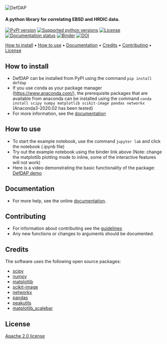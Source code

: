 ![DefDAP](https://defdap.readthedocs.io/en/latest/_images/logo.png)
#### A python library for correlating EBSD and HRDIC data.

[![PyPI version](https://img.shields.io/pypi/v/defdap "PyPI version")](https://pypi.org/project/defdap)
[![Supported python versions](https://img.shields.io/pypi/pyversions/defdap "Supported python versions")](https://pypi.org/project/defdap)
[![License](https://img.shields.io/github/license/mechmicroman/defdap "License")](https://github.com/MechMicroMan/DefDAP/blob/master/LICENSE)
[![Documentation status](https://readthedocs.org/projects/defdap/badge/?version=latest "Documentation status")](https://defdap.readthedocs.io/en/latest/?badge=latest)
[![Binder](https://mybinder.org/badge_logo.svg "Try on binder")](https://mybinder.org/v2/gh/MechMicroMan/DefDAP/master?filepath=example_notebook.ipynb)
[![DOI](https://zenodo.org/badge/DOI/10.5281/zenodo.3688096.svg "DOI")](https://doi.org/10.5281/zenodo.3688096)

[How to install](#how-to-install "How to install") •
[How to use](#how-to-use "How to use") •
[Documentation](#documentation "Documentation") •
[Credits](#credits "Credits") •
[Contributing](#contributing "Contributing") •
[License](#license "License")

## How to install
- DefDAP can be installed from PyPI using the command `pip install defdap`
- If you use conda as your package manager (https://www.anaconda.com/), the prerequisite packages that are available from anaconda can be installed using the command `conda install scipy numpy matplotlib scikit-image pandas networkx` (Anaconda3-2020.02 has been tested)
- For more information, see the [documentation](https://defdap.readthedocs.io/en/latest/installation.html)

## How to use
- To start the example notebook, use the command `jupyter lab` and click the notebook (.ipynb file)
- Try out the example notebook using the binder link above (Note: change the matplotlib plotting mode to inline, some of the interactive features will not work)
- Here is a video demonstrating the basic functionality of the package: [DefDAP demo](http://www.youtube.com/watch?v=JIbc7F-nFSQ "DefDAP demo")

## Documentation
- For more help, see the online [documentation](https://defdap.readthedocs.io/).

## Contributing
- For information about contributing see the [guidelines](https://defdap.readthedocs.io/en/latest/contributing.html)
- Any new functions or changes to arguments should be documented.

## Credits
The software uses the following open source packages:

- [scipy](http://scipy.org/)
- [numpy](http://numpy.org/)
- [matplotlib](http://matplotlib.org/)
- [scikit-image](http://scikit-image.org/)
- [networkx](https://networkx.github.io/)
- [pandas](http://pandas.pydata.org)
- [peakutils](https://peakutils.readthedocs.io/en/latest/)
- [matplotlib_scalebar](https://pypi.org/project/matplotlib-scalebar/)

## License
[Apache 2.0 license](https://www.apache.org/licenses/LICENSE-2.0)